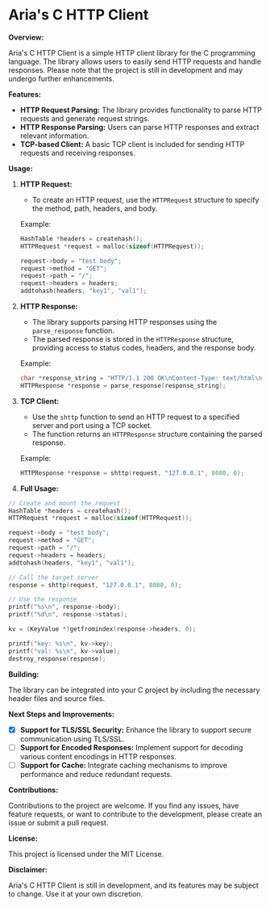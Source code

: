 # Aria's C HTTP Client

**Overview:**

Aria's C HTTP Client is a simple HTTP client library for the C programming language. The library allows users to easily send HTTP requests and handle responses. Please note that the project is still in development and may undergo further enhancements.

**Features:**

- **HTTP Request Parsing:** The library provides functionality to parse HTTP requests and generate request strings.
- **HTTP Response Parsing:** Users can parse HTTP responses and extract relevant information.
- **TCP-based Client:** A basic TCP client is included for sending HTTP requests and receiving responses.

**Usage:**

1. **HTTP Request:**
    - To create an HTTP request, use the `HTTPRequest` structure to specify the method, path, headers, and body.

    Example:
    ```c
    HashTable *headers = createhash();
    HTTPRequest *request = malloc(sizeof(HTTPRequest));

    request->body = "test body";
    request->method = "GET";
    request->path = "/";
    request->headers = headers;
    addtohash(headers, "key1", "val1");

    ```

2. **HTTP Response:**
    - The library supports parsing HTTP responses using the `parse_response` function.
    - The parsed response is stored in the `HTTPResponse` structure, providing access to status codes, headers, and the response body.

    Example:
    ```c
    char *response_string = "HTTP/1.1 200 OK\nContent-Type: text/html\n\n<html><body>Hello, World!</body></html>";
    HTTPResponse *response = parse_response(response_string);
    ```

3. **TCP Client:**
    - Use the `shttp` function to send an HTTP request to a specified server and port using a TCP socket.
    - The function returns an `HTTPResponse` structure containing the parsed response.

    Example:
    ```c
    HTTPResponse *response = shttp(request, "127.0.0.1", 8080, 0);
    ```

4. **Full Usage:**

```c
// Create and mount the request
HashTable *headers = createhash();
HTTPRequest *request = malloc(sizeof(HTTPRequest));

request->body = "test body";
request->method = "GET";
request->path = "/";
request->headers = headers;
addtohash(headers, "key1", "val1");

// Call the target server
response = shttp(request, "127.0.0.1", 8080, 0);

// Use the response
printf("%s\n", response->body);
printf("%d\n", response->status);

kv = (KeyValue *)getfromindex(response->headers, 0);

printf("key: %s\n", kv->key);
printf("val: %s\n", kv->value);
destroy_response(response);
```

**Building:**

The library can be integrated into your C project by including the necessary header files and source files.

**Next Steps and Improvements:**

- [x] **Support for TLS/SSL Security:** Enhance the library to support secure communication using TLS/SSL.
- [ ] **Support for Encoded Responses:** Implement support for decoding various content encodings in HTTP responses.
- [ ] **Support for Cache:** Integrate caching mechanisms to improve performance and reduce redundant requests.

**Contributions:**

Contributions to the project are welcome. If you find any issues, have feature requests, or want to contribute to the development, please create an issue or submit a pull request.

**License:**

This project is licensed under the MIT License.

**Disclaimer:**

Aria's C HTTP Client is still in development, and its features may be subject to change. Use it at your own discretion.
